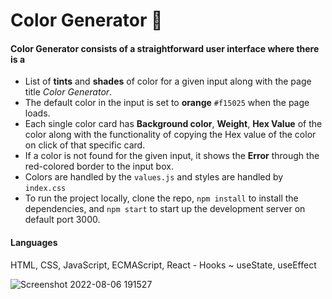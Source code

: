 # Color Generator 🌈


#### Color Generator consists of a straightforward user interface where there is a

- List of **tints** and **shades** of color for a given input along with the page title *Color Generator*.
- The default color in the input is set to **orange** `#f15025` when the page loads.
- Each single color card has **Background color**, **Weight**, **Hex Value** of the color along with the functionality of copying the Hex value of the color on click of that specific card.
- If a color is not found for the given input, it shows the **Error** through the red-colored border to the input box.
- Colors are handled by the `values.js` and styles are handled by `index.css`
- To run the project locally, clone the repo, `npm install` to install the dependencies, and `npm start` to start up the development server on default port 3000.

#### Languages
HTML, CSS, JavaScript, ECMAScript, React - Hooks ~ useState, useEffect

![Screenshot 2022-08-06 191527](https://user-images.githubusercontent.com/80666992/183251586-20ad6736-a40c-4bbe-a37d-2b3c2ce12960.png)
